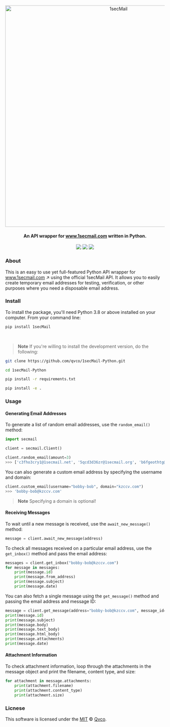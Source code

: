 <p align="center">
  <br>
  <img src="https://github.com/qvco/1secMail-Python/assets/77382767/fde69c1a-b95f-4d78-af1a-2dca315204bc" alt="1secMail" width="700">
<!--   <br>
  1secMail for Python
  <br> -->
</p>

<h4 align="center">An API wrapper for <a href="https://www.1secmail.com/" target="_blank">www.1secmail.com</a> written in Python.</h4>

  <p align="center">
    <img src="https://img.shields.io/github/release/qvco/1secMail-Python">
    <img src="https://img.shields.io/badge/python-3.8-blue.svg">
    <img src="https://img.shields.io/badge/License-MIT-blue.svg">
  </p>

### About

This is an easy to use yet full-featured Python API wrapper for www.1secmail.com ↗ using the official 1secMail API. It allows you to easily create temporary email addresses for testing, verification, or other purposes where you need a disposable email address.

### Install

To install the package, you'll need Python 3.8 or above installed on your computer. From your command line:

```bash
pip install 1secMail
```

<br>

> **Note**
> If you're willing to install the development version, do the following:

```bash
git clone https://github.com/qvco/1secMail-Python.git

cd 1secMail-Python

pip install -r requirements.txt

pip install -e .
```

### Usage

#### Generating Email Addresses

To generate a list of random email addresses, use the `random_email()` method:

```python
import secmail

client = secmail.Client()

client.random_email(amount=3)
>>> ['c3fho3cry1@1secmail.net', '5qcd3d36zr@1secmail.org', 'b6fgeothtg@1secmail.net']
```

You can also generate a custom email address by specifying the username and domain:

```python
client.custom_email(username="bobby-bob", domain="kzccv.com")
>>> 'bobby-bob@kzccv.com'
```

> **Note**
> Specifying a domain is optional!

#### Receiving Messages

To wait until a new message is received, use the `await_new_message()` method:

```python
message = client.await_new_message(address)
```

To check all messages received on a particular email address, use the `get_inbox()` method and pass the email address:

```python
messages = client.get_inbox("bobby-bob@kzccv.com")
for message in messages:
    print(message.id)
    print(message.from_address)
    print(message.subject)
    print(message.date)
```

You can also fetch a single message using the `get_message()` method and passing the email address and message ID:

```python
message = client.get_message(address="bobby-bob@kzccv.com", message_id=235200687)
print(message.id)
print(message.subject)
print(message.body)
print(message.text_body)
print(message.html_body)
print(message.attachments)
print(message.date)
```

#### Attachment Information

To check attachment information, loop through the attachments in the message object and print the filename, content type, and size:

```python
for attachment in message.attachments:
    print(attachment.filename)
    print(attachment.content_type)
    print(attachment.size)
```

### Licnese

This software is licensed under the [MIT](https://github.com/qvco/1secMail-Python/blob/master/LICENSE) © [Qvco](https://github.com/qvco).
